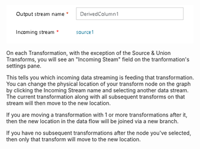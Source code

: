 ![Agg Transformation options](../images/agghead1.png "aggregator header")

On each Transformation, with the exception of the Source & Union Transforms, you will see an "Incoming Steam" field on the tranformation's settings pane.

This tells you which incoming data streaming is feeding that transformation. You can change the physical location of your transform node on the graph by clicking the Incoming Stream name and selecting another data stream. The current transformation along with all subsequent transforms on that stream will then move to the new location.

If you are moving a transformation with 1 or more transformations after it, then the new location in the data flow will be joined via a new branch.

If you have no subsequent transformations after the node you've selected, then only that transform will move to the new location.
